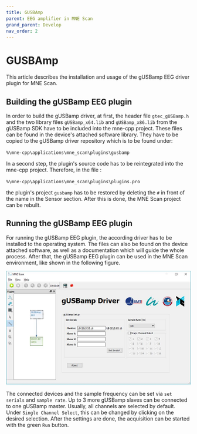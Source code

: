 ```yaml
---
title: GUSBAmp
parent: EEG amplifier in MNE Scan
grand_parent: Develop
nav_order: 2
---
```

# GUSBAmp

This article describes the installation and usage of the gUSBamp EEG driver plugin for MNE Scan.

## Building the gUSBamp EEG plugin

In order to build the gUSBamp driver, at first, the header file `gtec_gUSBamp.h` and the two library files `gUSBamp_x64.lib` and `gUSBamp_x86.lib` from the gUSBamp SDK have to be included into the mne-cpp project. These files can be found in the device's attached software library. They have to be copied to the gUSBamp driver repository which is to be found under:

 `%\mne-cpp\applications\mne_scan\plugins\gusbamp`

In a second step, the plugin's source code has to be reintegrated into the mne-cpp project. Therefore, in the file :

 `%\mne-cpp\applications\mne_scan\plugins\plugins.pro`

the plugin's project `gusbamp` has to be restored by deleting the `#` in front of the name in the Sensor section. After this is done, the MNE Scan project can be rebuilt.

## Running the gUSBamp EEG plugin

For running the gUSBamp EEG plugin, the according driver has to be installed to the operating system. The files can also be found on the device attached software, as well as a documentation which will guide the whole process. After that, the gUSBamp EEG plugin can be used in the MNE Scan environment, like shown in the following figure.


![](../../images/GUSBampGUI.jpg "The GUI of the gUSBamp EEG plugin.")

The connected devices and the sample frequency can be set via `set serials` and `sample rate`. Up to 3 more gUSBamp slaves can be connected to one gUSBamp master. Usually, all channels are selected by default. Under `Single Channel Select`, this can be changed by clicking on the desired selection. After the settings are done, the acquisition can be started with the green `Run` button.
